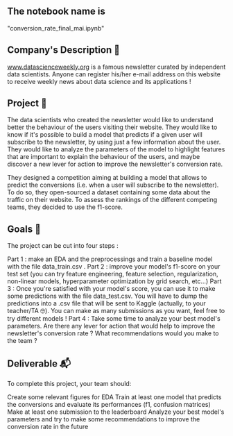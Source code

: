 ## The notebook name is
"conversion_rate_final_mai.ipynb"

## Company's Description 📇
www.datascienceweekly.org is a famous newsletter curated by independent data scientists. Anyone can register his/her e-mail address on this website to receive weekly news about data science and its applications !

## Project 🚧
The data scientists who created the newsletter would like to understand better the behaviour of the users visiting their website. They would like to know if it's possible to build a model that predicts if a given user will subscribe to the newsletter, by using just a few information about the user. They would like to analyze the parameters of the model to highlight features that are important to explain the behaviour of the users, and maybe discover a new lever for action to improve the newsletter's conversion rate.

They designed a competition aiming at building a model that allows to predict the conversions (i.e. when a user will subscribe to the newsletter). To do so, they open-sourced a dataset containing some data about the traffic on their website. To assess the rankings of the different competing teams, they decided to use the f1-score.

## Goals 🎯
The project can be cut into four steps :

Part 1 : make an EDA and the preprocessings and train a baseline model with the file data_train.csv .
Part 2 : improve your model's f1-score on your test set (you can try feature engineering, feature selection, regularization, non-linear models, hyperparameter optimization by grid search, etc...)
Part 3 : Once you're satisfied with your model's score, you can use it to make some predictions with the file data_test.csv. You will have to dump the predictions into a .csv file that will be sent to Kaggle (actually, to your teacher/TA 🤓). You can make as many submissions as you want, feel free to try different models !
Part 4 : Take some time to analyze your best model's parameters. Are there any lever for action that would help to improve the newsletter's conversion rate ? What recommendations would you make to the team ?

## Deliverable 📬
To complete this project, your team should:

Create some relevant figures for EDA
Train at least one model that predicts the conversions and evaluate its performances (f1, confusion matrices)
Make at least one submission to the leaderboard
Analyze your best model's parameters and try to make some recommendations to improve the conversion rate in the future
